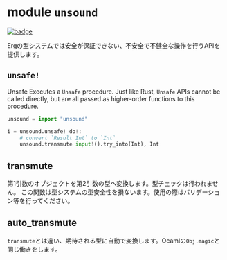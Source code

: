 # module `unsound`

[![badge](https://img.shields.io/endpoint.svg?url=https%3A%2F%2Fgezf7g7pd5.execute-api.ap-northeast-1.amazonaws.com%2Fdefault%2Fsource_up_to_date%3Fowner%3Derg-lang%26repos%3Derg%26ref%3Dmain%26path%3Ddoc/EN/API/modules/unsound.md%26commit_hash%3D06f8edc9e2c0cee34f6396fd7c64ec834ffb5352)](https://gezf7g7pd5.execute-api.ap-northeast-1.amazonaws.com/default/source_up_to_date?owner=erg-lang&repos=erg&ref=main&path=doc/EN/API/modules/unsound.md&commit_hash=06f8edc9e2c0cee34f6396fd7c64ec834ffb5352)

Ergの型システムでは安全が保証できない、不安全で不健全な操作を行うAPIを提供します。

## `unsafe!`

Unsafe
Executes a `Unsafe` procedure. Just like Rust, `Unsafe` APIs cannot be called directly, but are all passed as higher-order functions to this procedure.

```python
unsound = import "unsound"

i = unsound.unsafe! do!:
    # convert `Result Int` to `Int`
    unsound.transmute input!().try_into(Int), Int
```

## transmute

第1引数のオブジェクトを第2引数の型へ変換します。型チェックは行われません。
この関数は型システムの型安全性を損ないます。使用の際はバリデーション等を行ってください。

## auto_transmute

`transmute`とは違い、期待される型に自動で変換します。Ocamlの`Obj.magic`と同じ働きをします。
